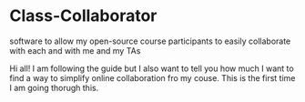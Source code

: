 # Class-Collaborator
software to allow my open-source course participants to easily collaborate with each and with me and my TAs

Hi all!
I am following the guide but I also want to tell you how much I want to find a way to simplify online collaboration fro my couse. This is the first time I am going thorugh this.
